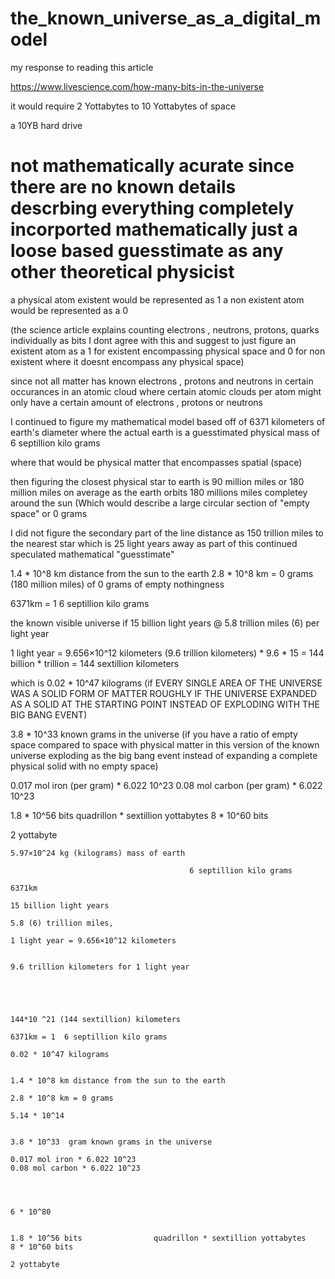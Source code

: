 # the_known_universe_as_a_digital_model

my response to reading this article

https://www.livescience.com/how-many-bits-in-the-universe

it would require 2 Yottabytes to 10 Yottabytes of space

a 10YB hard drive
# not mathematically acurate since there are no known details descrbing everything completely incorported mathematically just a loose based guesstimate as any other theoretical physicist

a physical atom existent would be represented as 1 a non existent atom would be represented as a 0

(the science article explains counting electrons , neutrons, protons, quarks individually as bits I dont agree with this and suggest to just figure an existent atom as a 1 for existent encompassing physical space and 0 for non existent where it doesnt encompass any physical space)

since not all matter has known electrons , protons and neutrons in certain occurances in an atomic cloud where certain atomic clouds per atom might only have a certain amount of electrons , protons or neutrons 

I continued to figure my mathematical model based off of 6371 kilometers of earth's diameter
where the actual earth is a guesstimated physical mass of 6 septillion kilo grams

where that would be physical matter that encompasses spatial (space)

then figuring the closest physical star to earth is 90 million miles or 180 million miles on average as the earth orbits 180 millions miles completey around the sun (Which would describe a large circular section of "empty space" or 0 grams 

I did not figure the secondary part of the line distance as 150 trillion miles to the nearest star which is 25 light years away as part of this continued speculated mathematical "guesstimate"

1.4 * 10^8 km distance from the sun to the earth
2.8 * 10^8 km = 0 grams (180 million miles) of 0 grams of empty nothingness

6371km = 1  6 septillion kilo grams


the known visible universe if 15 billion light years @ 5.8 trillion miles (6) per light year

1 light year = 9.656×10^12 kilometers (9.6 trillion kilometers) * 9.6 * 15 = 144 billion * trillion = 144 sextillion kilometers

which is 0.02 * 10^47 kilograms (if EVERY SINGLE AREA OF THE UNIVERSE WAS A SOLID FORM OF MATTER ROUGHLY IF THE UNIVERSE EXPANDED AS A SOLID AT THE STARTING POINT INSTEAD OF EXPLODING WITH THE BIG BANG EVENT)

3.8 * 10^33  known grams in the universe (if you have a ratio of empty space compared to space with physical matter in this version of the known universe exploding as the big bang event instead of expanding a complete physical solid with no empty space)

0.017 mol iron (per gram) * 6.022 10^23
0.08 mol carbon (per gram) * 6.022 10^23

1.8 * 10^56 bits                quadrillon * sextillion yottabytes
8 * 10^60 bits

2 yottabyte


```
5.97×10^24 kg (kilograms) mass of earth

										6 septillion kilo grams

6371km 

15 billion light years

5.8 (6) trillion miles, 

1 light year = 9.656×10^12 kilometers


9.6 trillion kilometers for 1 light year 





144*10 ^21 (144 sextillion) kilometers

6371km = 1  6 septillion kilo grams

0.02 * 10^47 kilograms


1.4 * 10^8 km distance from the sun to the earth

2.8 * 10^8 km = 0 grams

5.14 * 10^14


3.8 * 10^33  gram known grams in the universe

0.017 mol iron * 6.022 10^23
0.08 mol carbon * 6.022 10^23




6 * 10^80


1.8 * 10^56 bits                quadrillon * sextillion yottabytes
8 * 10^60 bits

2 yottabyte
```
